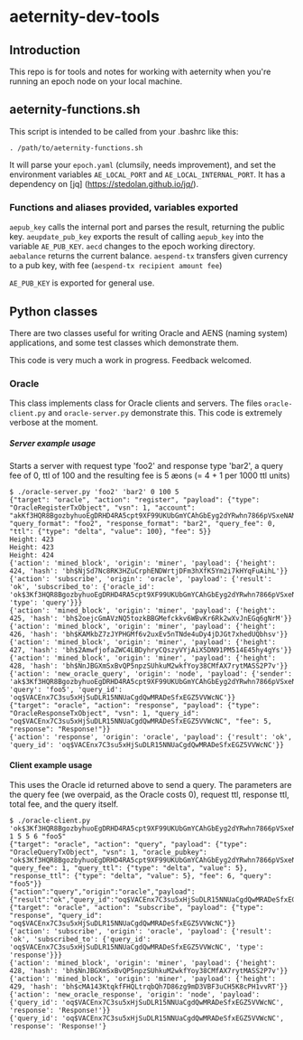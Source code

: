 # aeternity-dev-tools

## Introduction

This repo is for tools and notes for working with aeternity when you're running an epoch node on your local machine.

## aeternity-functions.sh

This script is intended to be called from your .bashrc like this:

`. /path/to/aeternity-functions.sh`

It will parse your `epoch.yaml` (clumsily, needs improvement), and set the environment variables `AE_LOCAL_PORT` and `AE_LOCAL_INTERNAL_PORT`. It has a dependency on [jq] (https://stedolan.github.io/jq/).

### Functions and aliases provided, variables exported

`aepub_key` calls the internal port and parses the result, returning the public key.
`aeupdate_pub_key` exports the result of calling `aepub_key` into the variable `AE_PUB_KEY`.
`aecd` changes to the epoch working directory.
`aebalance` returns the current balance.
`aespend-tx` transfers given currency to a pub key, with fee (`aespend-tx recipient amount fee`)

`AE_PUB_KEY` is exported for general use.

## Python classes

There are two classes useful for writing Oracle and AENS (naming system) applications, and some test classes which demonstrate them.

This code is very much a work in progress. Feedback welcomed.

### Oracle

This class implements class for Oracle clients and servers. The files `oracle-client.py` and `oracle-server.py` demonstrate this. This code is extremely verbose at the moment.

##### Server example usage
Starts a server with request type 'foo2' and response type 'bar2', a query fee of 0, ttl of 100 and the resulting fee is 5 æons (= 4 + 1 per 1000 ttl units)
```
$ ./oracle-server.py 'foo2' 'bar2' 0 100 5
{"target": "oracle", "action": "register", "payload": {"type": "OracleRegisterTxObject", "vsn": 1, "account": "akKf3HQR8BgozbyhuoEgDRHD4RA5cpt9XF99UKUbGmYCAhGbEyg2dYRwhn7866pVSxeNAMQvmSFPz2Qs8ZVHddoF7N7n9CF", "query_format": "foo2", "response_format": "bar2", "query_fee": 0, "ttl": {"type": "delta", "value": 100}, "fee": 5}}
Height: 423
Height: 423
Height: 424
{'action': 'mined_block', 'origin': 'miner', 'payload': {'height': 424, 'hash': 'bh$NjSd7Nc8RK3HZuCrphENDWrtjDFm3hXfK5Ym2i7kHYqFuAihL'}}
{'action': 'subscribe', 'origin': 'oracle', 'payload': {'result': 'ok', 'subscribed_to': {'oracle_id': 'ok$3Kf3HQR8BgozbyhuoEgDRHD4RA5cpt9XF99UKUbGmYCAhGbEyg2dYRwhn7866pVSxeNAMQvmSFPz2Qs8ZVHddoF7N7n9CF', 'type': 'query'}}}
{'action': 'mined_block', 'origin': 'miner', 'payload': {'height': 425, 'hash': 'bh$2oejcGmAVzNQ5tozkBBGMefckkv6WBvKr6Rk2wXvJnEGq6gNrM'}}
{'action': 'mined_block', 'origin': 'miner', 'payload': {'height': 426, 'hash': 'bh$KAMkbZ7zJYPHGMf6v2uxEv5nTNde4uDy4jDJGt7xhedUQbhsv'}}
{'action': 'mined_block', 'origin': 'miner', 'payload': {'height': 427, 'hash': 'bh$2AmwfjofaZWC4LBDyhryCQszyVYjAiX5DN91PM514E45hy4gYs'}}
{'action': 'mined_block', 'origin': 'miner', 'payload': {'height': 428, 'hash': 'bh$NnJBGXmSxBvQP5npzSUhkuM2wkfYoy38CMfAX7rytMASS2P7v'}}
{'action': 'new_oracle_query', 'origin': 'node', 'payload': {'sender': 'ak$3Kf3HQR8BgozbyhuoEgDRHD4RA5cpt9XF99UKUbGmYCAhGbEyg2dYRwhn7866pVSxeNAMQvmSFPz2Qs8ZVHddoF7N7n9CF', 'query': 'foo5', 'query_id': 'oq$VACEnx7C3su5xHjSuDLR15NNUaCgdQwMRADeSfxEGZ5VVWcNC'}}
{"target": "oracle", "action": "response", "payload": {"type": "OracleResponseTxObject", "vsn": 1, "query_id": "oq$VACEnx7C3su5xHjSuDLR15NNUaCgdQwMRADeSfxEGZ5VVWcNC", "fee": 5, "response": "Response!"}}
{'action': 'response', 'origin': 'oracle', 'payload': {'result': 'ok', 'query_id': 'oq$VACEnx7C3su5xHjSuDLR15NNUaCgdQwMRADeSfxEGZ5VVWcNC'}}
```

#### Client example usage

This uses the Oracle id returned above to send a query. The parameters are the query fee (we overpaid, as the Oracle costs 0), request ttl, response ttl, total fee, and the query itself.

```
$ ./oracle-client.py 'ok$3Kf3HQR8BgozbyhuoEgDRHD4RA5cpt9XF99UKUbGmYCAhGbEyg2dYRwhn7866pVSxeNAMQvmSFPz2Qs8ZVHddoF7N7n9CF' 1 5 5 6 "foo5"
{"target": "oracle", "action": "query", "payload": {"type": "OracleQueryTxObject", "vsn": 1, "oracle_pubkey": "ok$3Kf3HQR8BgozbyhuoEgDRHD4RA5cpt9XF99UKUbGmYCAhGbEyg2dYRwhn7866pVSxeNAMQvmSFPz2Qs8ZVHddoF7N7n9CF", "query_fee": 1, "query_ttl": {"type": "delta", "value": 5}, "response_ttl": {"type": "delta", "value": 5}, "fee": 6, "query": "foo5"}}
{"action":"query","origin":"oracle","payload":{"result":"ok","query_id":"oq$VACEnx7C3su5xHjSuDLR15NNUaCgdQwMRADeSfxEGZ5VVWcNC"}}
{"target": "oracle", "action": "subscribe", "payload": {"type": "response", "query_id": "oq$VACEnx7C3su5xHjSuDLR15NNUaCgdQwMRADeSfxEGZ5VVWcNC"}}
{'action': 'subscribe', 'origin': 'oracle', 'payload': {'result': 'ok', 'subscribed_to': {'query_id': 'oq$VACEnx7C3su5xHjSuDLR15NNUaCgdQwMRADeSfxEGZ5VVWcNC', 'type': 'response'}}}
{'action': 'mined_block', 'origin': 'miner', 'payload': {'height': 428, 'hash': 'bh$NnJBGXmSxBvQP5npzSUhkuM2wkfYoy38CMfAX7rytMASS2P7v'}}
{'action': 'mined_block', 'origin': 'miner', 'payload': {'height': 429, 'hash': 'bh$cMA143KtqkfFHQLtrqbQh7D86zg9mD3VBF3uCH5K8cPH1vvRT'}}
{'action': 'new_oracle_response', 'origin': 'node', 'payload': {'query_id': 'oq$VACEnx7C3su5xHjSuDLR15NNUaCgdQwMRADeSfxEGZ5VVWcNC', 'response': 'Response!'}}
{'query_id': 'oq$VACEnx7C3su5xHjSuDLR15NNUaCgdQwMRADeSfxEGZ5VVWcNC', 'response': 'Response!'}
```


